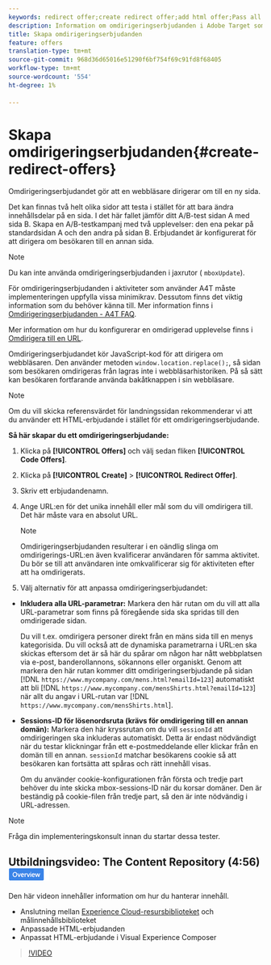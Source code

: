 ```yaml
---
keywords: redirect offer;create redirect offer;add html offer;Pass all URL parameters in redirect;Pass mboxSessionId in redirect (only needed when the redirect is going to a different domain)
description: Information om omdirigeringserbjudanden i Adobe Target som gör att en webbläsare dirigerar om till en ny sida.
title: Skapa omdirigeringserbjudanden
feature: offers
translation-type: tm+mt
source-git-commit: 968d36d65016e51290f6bf754f69c91fd8f68405
workflow-type: tm+mt
source-wordcount: '554'
ht-degree: 1%

---
```



# Skapa omdirigeringserbjudanden{#create-redirect-offers}

Omdirigeringserbjudandet gör att en webbläsare dirigerar om till en ny sida.

Det kan finnas två helt olika sidor att testa i stället för att bara ändra innehållsdelar på en sida. I det här fallet jämför ditt A/B-test sidan A med sida B. Skapa en A/B-testkampanj med två upplevelser: den ena pekar på standardsidan A och den andra på sidan B. Erbjudandet är konfigurerat för att dirigera om besökaren till en annan sida.

>[!NOTE]
>
>Du kan inte använda omdirigeringserbjudanden i jaxrutor ( `mboxUpdate`).
>
>För omdirigeringserbjudanden i aktiviteter som använder A4T måste implementeringen uppfylla vissa minimikrav. Dessutom finns det viktig information som du behöver känna till. Mer information finns i [Omdirigeringserbjudanden - A4T FAQ](/help/c-integrating-target-with-mac/a4t/r-a4t-faq/a4t-faq-redirect-offers.md#concept_21BF213F10E1414A9DCD4A98AF207905).

Mer information om hur du konfigurerar en omdirigerad upplevelse finns i [Omdirigera till en URL](/help/c-experiences/c-visual-experience-composer/redirect-offer.md#task_9578678D42784F5EB9638F8AC8C911FA).

Omdirigeringserbjudandet kör JavaScript-kod för att dirigera om webbläsaren. Den använder metoden `window.location.replace();`, så sidan som besökaren omdirigeras från lagras inte i webbläsarhistoriken. På så sätt kan besökaren fortfarande använda bakåtknappen i sin webbläsare.

>[!NOTE]
>
>Om du vill skicka referensvärdet för landningssidan rekommenderar vi att du använder ett HTML-erbjudande i stället för ett omdirigeringserbjudande.

**Så här skapar du ett omdirigeringserbjudande:**

1. Klicka på **[!UICONTROL Offers]** och välj sedan fliken **[!UICONTROL Code Offers]**.
1. Klicka på **[!UICONTROL Create]** > **[!UICONTROL Redirect Offer]**.
1. Skriv ett erbjudandenamn.
1. Ange URL:en för det unika innehåll eller mål som du vill omdirigera till. Det här måste vara en absolut URL.

   >[!NOTE]
   >
   >Omdirigeringserbjudanden resulterar i en oändlig slinga om omdirigerings-URL:en även kvalificerar användaren för samma aktivitet. Du bör se till att användaren inte omkvalificerar sig för aktiviteten efter att ha omdirigerats.

1. Välj alternativ för att anpassa omdirigeringserbjudandet:

* **Inkludera alla URL-parametrar:** Markera den här rutan om du vill att alla URL-parametrar som finns på föregående sida ska spridas till den omdirigerade sidan.

   Du vill t.ex. omdirigera personer direkt från en mäns sida till en menys kategorisida. Du vill också att de dynamiska parametrarna i URL:en ska skickas eftersom det är så här du spårar om någon har nått webbplatsen via e-post, banderollannons, sökannons eller organiskt. Genom att markera den här rutan kommer ditt omdirigeringserbjudande på sidan [!DNL `https://www.mycompany.com/mens.html?emailId=123`] automatiskt att bli [!DNL `https://www.mycompany.com/mensShirts.html?emailId=123`] när allt du angav i URL-rutan var [!DNL `https://www.mycompany.com/mensShirts.html`].

* **Sessions-ID för lösenordsruta (krävs för omdirigering till en annan domän):** Markera den här kryssrutan om du vill  `sessionId` att omdirigeringen ska inkluderas automatiskt. Detta är endast nödvändigt när du testar klickningar från ett e-postmeddelande eller klickar från en domän till en annan. `sessionId` matchar besökarens cookie så att besökaren kan fortsätta att spåras och rätt innehåll visas.

   Om du använder cookie-konfigurationen från första och tredje part behöver du inte skicka mbox-sessions-ID när du korsar domäner. Den är beständig på cookie-filen från tredje part, så den är inte nödvändig i URL-adressen.

>[!NOTE]
>
>Fråga din implementeringskonsult innan du startar dessa tester.

## Utbildningsvideo: The Content Repository (4:56) ![Overview badge](/help/assets/overview.png)

Den här videon innehåller information om hur du hanterar innehåll.

* Anslutning mellan [Experience Cloud-resursbiblioteket](https://experienceleague.adobe.com/docs/core-services/interface/assets/creative-cloud.html) och målinnehållsbiblioteket
* Anpassade HTML-erbjudanden
* Anpassat HTML-erbjudande i Visual Experience Composer

>[!VIDEO](https://video.tv.adobe.com/v/17387)
